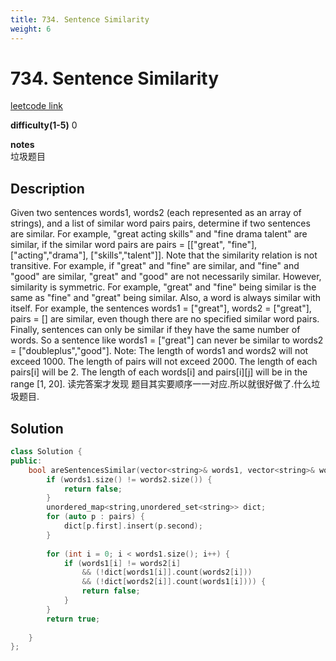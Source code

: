 ```yaml
---
title: 734. Sentence Similarity 
weight: 6
---
```

# 734. Sentence Similarity 
[leetcode link](https://leetcode.com/problems/sentence-similarity/)

**difficulty(1-5)** 
0 

**notes**   
垃圾题目    

## Description
Given two sentences words1, words2 (each represented as an array of strings), and a list of similar word pairs pairs, determine if two sentences are similar.
For example, "great acting skills" and "fine drama talent" are similar, if the similar word pairs are pairs = [["great", "fine"], ["acting","drama"], ["skills","talent"]].
Note that the similarity relation is not transitive. For example, if "great" and "fine" are similar, and "fine" and "good" are similar, "great" and "good" are not necessarily similar.
However, similarity is symmetric. For example, "great" and "fine" being similar is the same as "fine" and "great" being similar.
Also, a word is always similar with itself. For example, the sentences words1 = ["great"], words2 = ["great"], pairs = [] are similar, even though there are no specified similar word pairs.
Finally, sentences can only be similar if they have the same number of words. So a sentence like words1 = ["great"] can never be similar to words2 = ["doubleplus","good"].
Note:
The length of words1 and words2 will not exceed 1000.
The length of pairs will not exceed 2000.
The length of each pairs[i] will be 2.
The length of each words[i] and pairs[i][j] will be in the range [1, 20].
读完答案才发现 题目其实要顺序一一对应.所以就很好做了.什么垃圾题目.


## Solution
```c++
class Solution {
public:
    bool areSentencesSimilar(vector<string>& words1, vector<string>& words2, vector<pair<string, string>> pairs) {
        if (words1.size() != words2.size()) {
            return false;
        }
        unordered_map<string,unordered_set<string>> dict;
        for (auto p : pairs) {
            dict[p.first].insert(p.second);
        }
        
        for (int i = 0; i < words1.size(); i++) {
            if (words1[i] != words2[i]
                && (!dict[words1[i]].count(words2[i]))
                && (!dict[words2[i]].count(words1[i]))) {
                return false;
            }
        }
        return true;
        
    }
};
```


